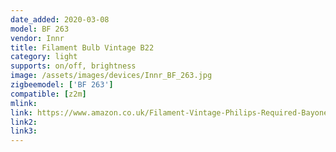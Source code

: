 ```yaml
---
date_added: 2020-03-08
model: BF 263
vendor: Innr
title: Filament Bulb Vintage B22
category: light
supports: on/off, brightness
image: /assets/images/devices/Innr_BF_263.jpg
zigbeemodel: ['BF 263']
compatible: [z2m]
mlink: 
link: https://www.amazon.co.uk/Filament-Vintage-Philips-Required-Bayonet/dp/B07V1HLX8C/
link2: 
link3: 
---
```

